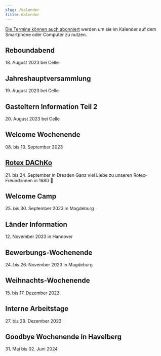 ```yaml
---
slug: /kalender
title: Kalender
---
```


[Die Termine können auch abonniert](https://storage.rotex1800.de/remote.php/dav/public-calendars/St4BEmjY2CqQaqHt?export) werden um sie im Kalender auf dem
Smartphone oder Computer zu nutzen.

## Reboundabend
18\. August 2023 bei Celle

## Jahreshauptversammlung
19\. August 2023 bei Celle

## Gasteltern Information Teil 2
20\. August 2023 bei Celle

## Welcome Wochenende
08\. bis 10. September 2023

## [Rotex DAChKo](https://dachko.rotex.org)
21\. bis 24. September in Dresden
Ganz viel Liebe zu unseren Rotex-Freund:innen in 1880 💙

## Welcome Camp
25\. bis 30. September 2023 in Magdeburg

## Länder Information
12\. November 2023 in Hannover

## Bewerbungs-Wochenende
24\. bis 26. November 2023 in Magdeburg

## Weihnachts-Wochenende
15\. bis 17. Dezember 2023

## Interne Arbeitstage
27\. bis 29. Dezember 2023

## Goodbye Wochenende in Havelberg
31\. Mai bis 02. Juni 2024
